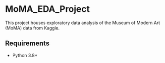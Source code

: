 # MoMA_EDA_Project
This project houses exploratory data analysis of the Museum of Modern Art (MoMA) data from Kaggle. 

Requirements
------------
* Python 3.8+
